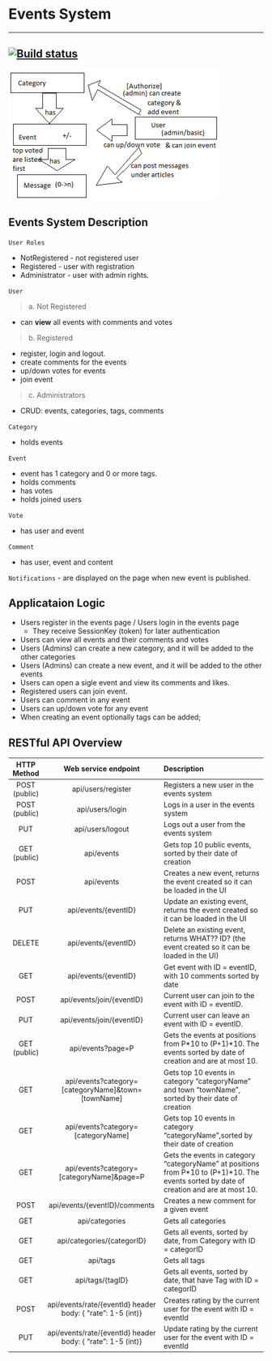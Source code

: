 # Events System
---
[![Build status](https://ci.appveyor.com/api/projects/status/lece5hskefnj5al9?svg=true)](https://ci.appveyor.com/project/georgimanov/eventssystem)
---

![Draft image for Events System](/EventsSystemDrawing.jpeg)

## Events System Description

`User Roles`
 * NotRegistered - not registered user
 * Registered - user with registration
 * Administrator - user with admin rights.

`User`

> a. Not Registered
* can **view** all events with comments and votes

> b. Registered
 * register, login and logout.
 * create comments for the events
 * up/down votes for events 
 * join event

> c. Administrators
* CRUD: events, categories, tags, comments

`Category`
 * holds events

`Event` 
* event has 1 category and 0 or more tags.
* holds comments
* has votes 
* holds joined users

`Vote`
* has user and event

`Comment`
* has user, event and content

 `Notifications` - are displayed on the page when new event is published.

## Applicataion Logic 

 -	Users register in the events page / Users login in the events page
     -	They receive SessionKey (token) for later authentication
 -	Users can view all events and their comments and votes
 -	Users (Admins) can create a new category, and it will be added to the other categories
 -	Users (Admins) can create a new event, and it will be added to the other events
 -	Users can open a sigle event and view its comments and likes. 
 -	Registered users can join event.
 -	Users can comment in any event
 -	Users can up/down vote for any event
 -	When creating an event optionally tags can be added;

 ## RESTful API Overview
| HTTP Method | Web service endpoint | Description |
|:----------:|:-----------:|:-------------|
|POST (public) | api/users/register | Registers a new user in the events system |
|POST (public) | api/users/login | Logs in a user in the events system 
|PUT | api/users/logout | Logs out a user from the events system |
|GET (public)|api/events|Gets top 10 public events, sorted by their date of creation|
|POST|api/events|Creates a new event, returns the event created so it can be loaded in the UI|
|PUT|api/events/{eventID}|Update an existing event, returns the event created so it can be loaded in the UI|
|DELETE|api/events/{eventID}|Delete an existing event, returns WHAT?? ID? (the event created so it can be loaded in the UI)|
|GET|api/events/{eventID}|Get event with ID = eventID, with 10 comments sorted by date|
|POST|api/events/join/{eventID}|Current user can join to the event with ID = eventID.|
|PUT|api/events/join/{eventID}|Current user can leave an event with ID = eventID.|
|GET (public)|api/events?page=P|Gets the events at positions from P*10 to (P+1)*10. The events sorted by date of creation and are at most 10.|
|GET|api/events?category=[categoryName]&town=[townName]|Gets top 10 events in category “categoryName” and town “townName”, sorted by their date of creation|
|GET|api/events?category=[categoryName]|Gets top 10 events in category “categoryName”,sorted by their date of creation|
|GET|api/events?category=[categoryName]&page=P|Gets the events in category “categoryName” at positions from P*10 to (P+1)*10. The events sorted by date of creation and are at most 10.|
|POST|api/events/{eventID}/comments|Creates a new comment for a given event|
|GET|api/categories|Gets all categories|
|GET|api/categories/{categorID}|Gets all events, sorted by date, from Category with ID = categorID|
|GET|api/tags|Gets all tags|
|GET|api/tags/{tagID}|Gets all events, sorted by date, that have Tag with ID = categorID|
|POST|api/events/rate/{eventId} header body: { “rate”: 1-5 (int)}|Creates rating by the current user for the event with ID = eventId|
|PUT|api/events/rate/{eventId} header body: { “rate”: 1-5 (int)}|Update rating by the current user for the event with ID = eventId|
